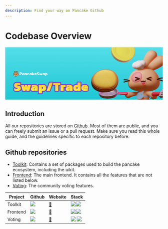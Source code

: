 ```yaml
---
description: Find your way on Pancake Github
---
```


# Codebase Overview

![](<../../.gitbook/assets/docs masthead (18) (1).png>)

## Introduction

All our repositories are stored on [Github](https://github.com/pancakeswap). Most of them are public, and you can freely submit an issue or a pull request. Make sure you read this whole guide, and the guidelines specific to each repository before.

## Github repositories

* [Toolkit](https://github.com/pancakeswap/pancake-toolkit): Contains a set of packages used to build the pancake ecosystem, including the uikit.
* [Frontend](https://github.com/pancakeswap/pancake-frontend): The main frontend. It contains all the features that are not listed below.
* [Voting](https://github.com/pancakeswap/snapshot-front): The community voting features.

| Project  | Github                                                                                                         | Website                                     | Stack                                                                                   |
| -------- | -------------------------------------------------------------------------------------------------------------- | ------------------------------------------- | --------------------------------------------------------------------------------------- |
| Toolkit  | [![](../../.gitbook/assets/GitHub-Mark-120px-plus.png)](https://github.com/pancakeswap/pancake-toolkit)        | [🔗](https://pancakeswap-uikit.netlify.app) | ![](../../.gitbook/assets/download.svg)![](../../.gitbook/assets/ts-logo-round-128.svg) |
| Frontend | [![](../../.gitbook/assets/GitHub-Mark-120px-plus.png)](https://github.com/pancakeswap/pancake-frontend)       | [🔗](https://pancakeswap.finance)           | ![](../../.gitbook/assets/download.svg)![](../../.gitbook/assets/ts-logo-round-128.svg) |
| Voting   | [![](../../.gitbook/assets/GitHub-Mark-120px-plus.png)](https://github.com/pancakeswap/snapshot-front)         | [🔗](https://voting.pancakeswap.finance)    | ![](../../.gitbook/assets/logo.png) ![](../../.gitbook/assets/ts-logo-round-128.svg)    |

